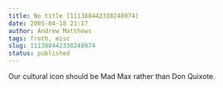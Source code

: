 ```yaml
---
title: No title [111388442338248974]
date: 2005-04-18 21:17
author: Andrew Matthews
tags: froth, misc
slug: 111388442338248974
status: published
---
```


Our cultural icon should be Mad Max rather than Don Quixote.
